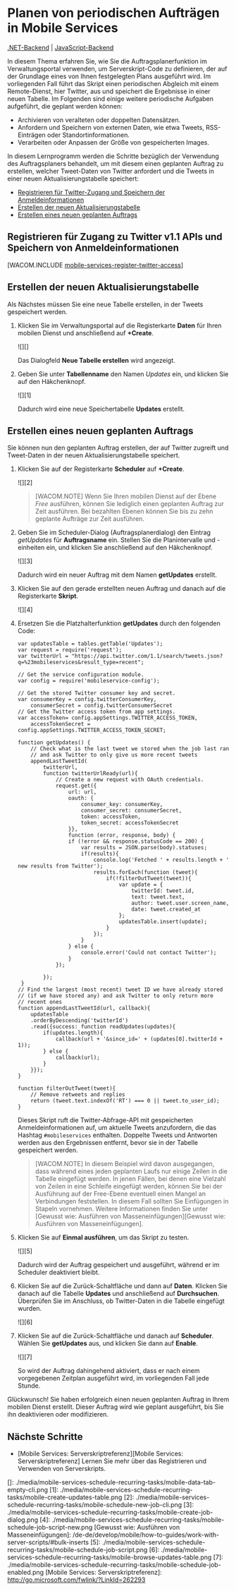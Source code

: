 <properties linkid="develop-mobile-tutorials-schedule-backend-tasks" urlDisplayName="Schedule Backend Tasks" pageTitle="Schedule Backend Tasks with Scheduler - Mobile Services" metaKeywords="" description="Use the Azure Mobile Services Scheduler to schedule jobs for your mobile app." metaCanonical="" services="" documentationCenter="Mobile" title="Schedule recurring jobs in Mobile Services" authors="glenga" solutions="" manager="" editor="" />

<tags ms.service="mobile-services" ms.workload="mobile" ms.tgt_pltfrm="mobile-multiple" ms.devlang="multiple" ms.topic="article" ms.date="01/01/1900" ms.author="glenga"></tags>

# Planen von periodischen Aufträgen in Mobile Services

<div class="dev-center-tutorial-subselector">
    <a href="/de-de/documentation/articles/mobile-services-dotnet-backend-schedule-recurring-tasks/" title=".NET-Backend">.NET-Backend</a> | <a href="/de-de/documentation/articles/mobile-services-schedule-recurring-tasks/"  title="JavaScript-Backend" class="current">JavaScript-Backend</a>
</div>

In diesem Thema erfahren Sie, wie Sie die Auftragsplanerfunktion im Verwaltungsportal verwenden, um Serverskript-Code zu definieren, der auf der Grundlage eines von Ihnen festgelegten Plans ausgeführt wird. Im vorliegenden Fall führt das Skript einen periodischen Abgleich mit einem Remote-Dienst, hier Twitter, aus und speichert die Ergebnisse in einer neuen Tabelle. Im Folgenden sind einige weitere periodische Aufgaben aufgeführt, die geplant werden können:

-   Archivieren von veralteten oder doppelten Datensätzen.
-   Anfordern und Speichern von externen Daten, wie etwa Tweets, RSS-Einträgen oder Standortinformationen.
-   Verarbeiten oder Anpassen der Größe von gespeicherten Images.

<!-- // Removed because this shortcode b/c it's old and doesn't use the new Twitter v1.1. APIs >[AZURE.VIDEO Windows-Store-app-Getting-Started-with-the-Windows-Azure-Mobile-Services-Scheduler] --> <!-- // Original video HTML code for reference. <div class="dev-onpage-video-clear clearfix"> <div class="dev-onpage-left-content"> <p> </div> <div class="dev-onpage-video-wrapper"><a href="http://channel9.msdn.com/Series/Windows-Azure-Mobile-Services/Windows-Store-app-Getting-Started-with-the-Windows-Azure-Mobile-Services-Scheduler" target="_blank" class="label">watch the tutorial</a> <a style="background-image: url('/media/devcenter/mobile/videos/get-started-with-scheduler-180x120.png') !important;" href="http://channel9.msdn.com/Series/Windows-Azure-Mobile-Services/Windows-Store-app-Getting-Started-with-the-Windows-Azure-Mobile-Services-Scheduler" target="_blank" class="dev-onpage-video"><span class="icon">Play Video</span></a> <span class="time">5:22</span></div> </div>-->

In diesem Lernprogramm werden die Schritte bezüglich der Verwendung des Auftragsplaners behandelt, um mit diesem einen geplanten Auftrag zu erstellen, welcher Tweet-Daten von Twitter anfordert und die Tweets in einer neuen Aktualisierungstabelle speichert:

-   [Registrieren für Twitter-Zugang und Speichern der Anmeldeinformationen][Registrieren für Twitter-Zugang und Speichern der Anmeldeinformationen]
-   [Erstellen der neuen Aktualisierungstabelle][Erstellen der neuen Aktualisierungstabelle]
-   [Erstellen eines neuen geplanten Auftrags][Erstellen eines neuen geplanten Auftrags]

## <a name="get-oauth-credentials"></a>Registrieren für Zugang zu Twitter v1.1 APIs und Speichern von Anmeldeinformationen

[WACOM.INCLUDE [mobile-services-register-twitter-access][mobile-services-register-twitter-access]]

## <a name="create-table"></a>Erstellen der neuen Aktualisierungstabelle

Als Nächstes müssen Sie eine neue Tabelle erstellen, in der Tweets gespeichert werden.

1.  Klicken Sie im Verwaltungsportal auf die Registerkarte **Daten** für Ihren mobilen Dienst und anschließend auf **+Create**.

    ![][]

    Das Dialogfeld **Neue Tabelle erstellen** wird angezeigt.

2.  Geben Sie unter **Tabellenname** den Namen *Updates* ein, und klicken Sie auf den Häkchenknopf.

    ![][1]

    Dadurch wird eine neue Speichertabelle **Updates** erstellt.

## <a name="add-job"></a>Erstellen eines neuen geplanten Auftrags

Sie können nun den geplanten Auftrag erstellen, der auf Twitter zugreift und Tweet-Daten in der neuen Aktualisierungstabelle speichert.

1.  Klicken Sie auf der Registerkarte **Scheduler** auf **+Create**.

    ![][2]

    > [WACOM.NOTE] Wenn Sie Ihren mobilen Dienst auf der Ebene *Free* ausführen, können Sie lediglich einen geplanten Auftrag zur Zeit ausführen. Bei bezahlten Ebenen können Sie bis zu zehn geplante Aufträge zur Zeit ausführen.

2.  Geben Sie im Scheduler-Dialog (Auftragsplanerdialog) den Eintrag *getUpdates* für **Auftragsname** ein. Stellen Sie die Planintervalle und -einheiten ein, und klicken Sie anschließend auf den Häkchenknopf.

    ![][3]

    Dadurch wird ein neuer Auftrag mit dem Namen **getUpdates** erstellt.

3.  Klicken Sie auf den gerade erstellten neuen Auftrag und danach auf die Registerkarte **Skript**.

    ![][4]

4.  Ersetzen Sie die Platzhalterfunktion **getUpdates** durch den folgenden Code:

        var updatesTable = tables.getTable('Updates');
        var request = require('request');
        var twitterUrl = "https://api.twitter.com/1.1/search/tweets.json?q=%23mobileservices&result_type=recent";

        // Get the service configuration module.
        var config = require('mobileservice-config');

        // Get the stored Twitter consumer key and secret. 
        var consumerKey = config.twitterConsumerKey,
            consumerSecret = config.twitterConsumerSecret
        // Get the Twitter access token from app settings.    
        var accessToken= config.appSettings.TWITTER_ACCESS_TOKEN,
            accessTokenSecret = config.appSettings.TWITTER_ACCESS_TOKEN_SECRET;

        function getUpdates() {   
            // Check what is the last tweet we stored when the job last ran
            // and ask Twitter to only give us more recent tweets
            appendLastTweetId(
                twitterUrl, 
                function twitterUrlReady(url){            
                    // Create a new request with OAuth credentials.
                    request.get({
                        url: url,                
                        oauth: {
                            consumer_key: consumerKey,
                            consumer_secret: consumerSecret,
                            token: accessToken,
                            token_secret: accessTokenSecret
                        }},
                        function (error, response, body) {
                        if (!error && response.statusCode == 200) {
                            var results = JSON.parse(body).statuses;
                            if(results){
                                console.log('Fetched ' + results.length + ' new results from Twitter');                       
                                results.forEach(function (tweet){
                                    if(!filterOutTweet(tweet)){
                                        var update = {
                                            twitterId: tweet.id,
                                            text: tweet.text,
                                            author: tweet.user.screen_name,
                                            date: tweet.created_at
                                        };
                                        updatesTable.insert(update);
                                    }
                                });
                            }            
                        } else { 
                            console.error('Could not contact Twitter');
                        }
                    });

                });
         }
        // Find the largest (most recent) tweet ID we have already stored
        // (if we have stored any) and ask Twitter to only return more
        // recent ones
        function appendLastTweetId(url, callback){
            updatesTable
            .orderByDescending('twitterId')
            .read({success: function readUpdates(updates){
                if(updates.length){
                    callback(url + '&since_id=' + (updates[0].twitterId + 1));           
                } else {
                    callback(url);
                }
            }});
        }

        function filterOutTweet(tweet){
            // Remove retweets and replies
            return (tweet.text.indexOf('RT') === 0 || tweet.to_user_id);
        }

    Dieses Skript ruft die Twitter-Abfrage-API mit gespeicherten Anmeldeinformationen auf, um aktuelle Tweets anzufordern, die das Hashtag `#mobileservices` enthalten. Doppelte Tweets und Antworten werden aus den Ergebnissen entfernt, bevor sie in der Tabelle gespeichert werden.

    > [WACOM.NOTE] In diesem Beispiel wird davon ausgegangen, dass während eines jeden geplanten Laufs nur einige Zeilen in die Tabelle eingefügt werden. In jenen Fällen, bei denen eine Vielzahl von Zeilen in eine Schleife eingefügt werden, können Sie bei der Ausführung auf der Free-Ebene eventuell einen Mangel an Verbindungen feststellen. In diesem Fall sollten Sie Einfügungen in Stapeln vornehmen. Weitere Informationen finden Sie unter [Gewusst wie: Ausführen von Masseneinfügungen][Gewusst wie: Ausführen von Masseneinfügungen].

5.  Klicken Sie auf **Einmal ausführen**, um das Skript zu testen.

    ![][5]

    Dadurch wird der Auftrag gespeichert und ausgeführt, während er im Scheduler deaktiviert bleibt.

6.  Klicken Sie auf die Zurück-Schaltfläche und dann auf **Daten**. Klicken Sie danach auf die Tabelle **Updates** und anschließend auf **Durchsuchen**. Überprüfen Sie im Anschluss, ob Twitter-Daten in die Tabelle eingefügt wurden.

    ![][6]

7.  Klicken Sie auf die Zurück-Schaltfläche und danach auf **Scheduler**. Wählen Sie **getUpdates** aus, und klicken Sie dann auf **Enable**.

    ![][7]

    So wird der Auftrag dahingehend aktiviert, dass er nach einem vorgegebenen Zeitplan ausgeführt wird, im vorliegenden Fall jede Stunde.

Glückwunsch! Sie haben erfolgreich einen neuen geplanten Auftrag in Ihrem mobilen Dienst erstellt. Dieser Auftrag wird wie geplant ausgeführt, bis Sie ihn deaktivieren oder modifizieren.

## <a name="nextsteps"> </a>Nächste Schritte

-   [Mobile Services: Serverskriptreferenz][Mobile Services: Serverskriptreferenz]
    Lernen Sie mehr über das Registrieren und Verwenden von Serverskripts.

<!-- Anchors. --> <!-- Images. --> <!-- URLs. -->

  [.NET-Backend]: /de-de/documentation/articles/mobile-services-dotnet-backend-schedule-recurring-tasks/ ".NET-Backend"
  [JavaScript-Backend]: /de-de/documentation/articles/mobile-services-schedule-recurring-tasks/ "JavaScript-Backend"
  [Registrieren für Twitter-Zugang und Speichern der Anmeldeinformationen]: #get-oauth-credentials
  [Erstellen der neuen Aktualisierungstabelle]: #create-table
  [Erstellen eines neuen geplanten Auftrags]: #add-job
  [mobile-services-register-twitter-access]: ../includes/mobile-services-register-twitter-access.md
  []: ./media/mobile-services-schedule-recurring-tasks/mobile-data-tab-empty-cli.png
  [1]: ./media/mobile-services-schedule-recurring-tasks/mobile-create-updates-table.png
  [2]: ./media/mobile-services-schedule-recurring-tasks/mobile-schedule-new-job-cli.png
  [3]: ./media/mobile-services-schedule-recurring-tasks/mobile-create-job-dialog.png
  [4]: ./media/mobile-services-schedule-recurring-tasks/mobile-schedule-job-script-new.png
  [Gewusst wie: Ausführen von Masseneinfügungen]: /de-de/develop/mobile/how-to-guides/work-with-server-scripts/#bulk-inserts
  [5]: ./media/mobile-services-schedule-recurring-tasks/mobile-schedule-job-script.png
  [6]: ./media/mobile-services-schedule-recurring-tasks/mobile-browse-updates-table.png
  [7]: ./media/mobile-services-schedule-recurring-tasks/mobile-schedule-job-enabled.png
  [Mobile Services: Serverskriptreferenz]: http://go.microsoft.com/fwlink/?LinkId=262293

